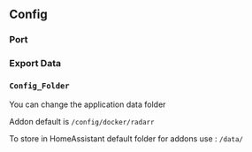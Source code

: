 ## Config

### Port

### Export Data

### `Config_Folder`

You can change the application data folder 

Addon default is `/config/docker/radarr`

To store in HomeAssistant default folder for addons use : `/data/`

